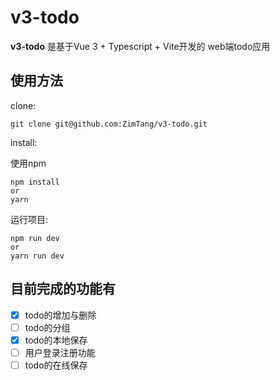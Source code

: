 # v3-todo

**v3-todo** 是基于Vue 3 + Typescript + Vite开发的 web端todo应用

## 使用方法

clone:

```shell
git clone git@github.com:ZimTang/v3-todo.git
```

install:

使用npm

```shell
npm install
or
yarn
```

运行项目:

```shell
npm run dev
or
yarn run dev
```

## 目前完成的功能有

- [x] todo的增加与删除
- [ ] todo的分组
- [x] todo的本地保存
- [ ] 用户登录注册功能
- [ ] todo的在线保存
